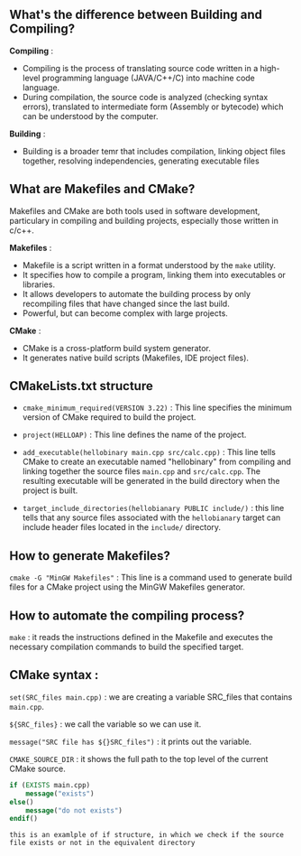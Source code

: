 ## What's the difference between Building and Compiling?
**Compiling** : 
* Compiling is the process of translating source code written in a high-level programming language (JAVA/C++/C) into machine code language.
* During compilation, the source code is analyzed (checking syntax errors), translated to intermediate form (Assembly or bytecode) which can be understood by the computer. 

**Building** : 
* Building is a broader temr  that includes compilation, linking object files together, resolving independencies, generating executable files
## What are Makefiles and CMake?
Makefiles and CMake are both tools used in software development, particulary in compiling and building projects, especially those written in c/c++. 

**Makefiles** :
* Makefile is a script written in a format understood by the `make` utility.
* It specifies how to compile a program, linking them into executables or libraries.
* It allows developers to automate the building process by only recompiling files that have changed since the last build. 
* Powerful, but can become complex with large projects.

**CMake** : 
* CMake is a cross-platform build system generator. 
* It generates native build scripts (Makefiles, IDE project files).

## CMakeLists.txt structure
* `cmake_minimum_required(VERSION 3.22)` : This line specifies the minimum version of CMake required to build the project. 

* `project(HELLOAP)` : This line defines the name of the project.

* `add_executable(hellobinary main.cpp src/calc.cpp)` : This line tells CMake to create an executable named "hellobinary" from compiling and linking together the source files `main.cpp` and `src/calc.cpp`. The resulting executable will be generated in the build directory when the project is built.

* `target_include_directories(hellobianary PUBLIC include/)` : this line tells that any source files associated with the `hellobianary` target can include header files located in the `include/` directory. 
## How to generate Makefiles?
`cmake -G "MinGW Makefiles"` : This line is a command used to generate build files for a CMake project using the MinGW Makefiles generator.
## How to automate the compiling process?
`make` : it reads the instructions defined in the Makefile and executes the necessary compilation commands to build the specified target.

## CMake syntax :
`set(SRC_files main.cpp)` : we are creating a variable SRC_files that contains `main.cpp`.

`${SRC_files}` : we call the variable so we can use it. 

`message("SRC file has ${}SRC_files")` : it prints out the variable.

`CMAKE_SOURCE_DIR` : it shows the full path to the top level of the current CMake source.

```cmake
if (EXISTS main.cpp)
    message("exists")
else()
    message("do not exists")
endif()
```
    this is an examlple of if structure, in which we check if the source file exists or not in the equivalent directory

